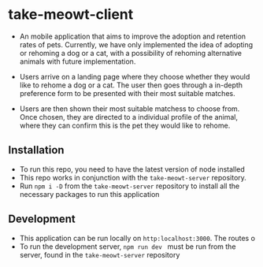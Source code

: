 # take-meowt-client

- An mobile application that aims to improve the adoption and retention rates of pets. Currently, we have only implemented the idea of adopting or rehoming a dog or a cat, with a possibility of rehoming alternative animals with future implementation. 

- Users arrive on a landing page where they choose whether they would like to rehome a dog or a cat. The user then goes through a in-depth preference form to be presented with their most suitable matches. 

- Users are then shown their most suitable matchess to choose from. Once chosen, they are directed to a individual profile of the animal, where they can confirm this is the pet they would like to rehome.


## Installation

- To run this repo, you need to have the latest version of node installed 
- This repo works in conjunction with the ` take-meowt-server ` repository.
- Run ` npm i -D ` from the `take-meowt-server` repository to install all the necessary packages to run this application 


## Development 

- This application can be run locally on `http:localhost:3000`. The routes o
- To run the development server, `npm run dev ` must be run from the server, found in the `take-meowt-server` repository 
